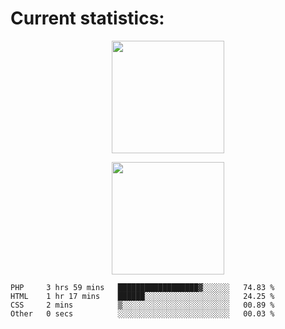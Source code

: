 
  # Current statistics:


<p align="center">
  <img height="180em" align="center" src="https://github-readme-stats.vercel.app/api?username=KZvilla&show_icons=true&hide_border=true&count_private=true&include_all_commits=true&theme=blue-green" /> 
</p>
<p align="center">
  <img height="180em"src="https://github-readme-stats.vercel.app/api/top-langs/?username=kzvilla" />
</p>

<p align="center">
</p>

<!--START_SECTION:waka-->

```text
PHP     3 hrs 59 mins   ██████████████████▓░░░░░░   74.83 %
HTML    1 hr 17 mins    ██████░░░░░░░░░░░░░░░░░░░   24.25 %
CSS     2 mins          ▒░░░░░░░░░░░░░░░░░░░░░░░░   00.89 %
Other   0 secs          ░░░░░░░░░░░░░░░░░░░░░░░░░   00.03 %
```

<!--END_SECTION:waka-->

